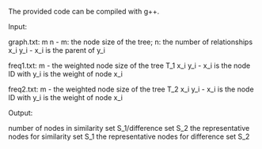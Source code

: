 The provided code can be compiled with g++.

Input:

   graph.txt:
      m n - m: the node size of the tree; n: the number of relationships
      x_i y_i - x_i is the parent of y_i

   freq1.txt:
      m - the weighted node size of the tree T_1
      x_i y_i - x_i is the node ID with y_i is the weight of node x_i

   freq2.txt:
      m - the weighted node size of the tree T_2
      x_i y_i - x_i is the node ID with y_i is the weight of node x_i

Output:

   number of nodes in similarity set S_1/difference set S_2
   the representative nodes for similarity set S_1
   the representative nodes for difference set S_2
